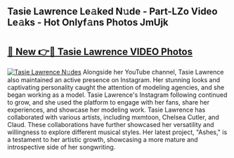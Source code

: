 ## Tasie Lawrence Le𝚊ked N𝚞de - Part-LZo Video Le𝚊ks - Hot Onlyf𝚊ns Photos JmUjk

# <h2><a href="http://ab76690.deff.icu/?id=Tasie+Lawrence">🔗 New 👉🔴 Tasie Lawrence VIDEO Photos</a></h2>

[![Tasie Lawrence N𝚞des](https://i.imgur.com/rIISA9y.gif)](http://ab76690.deff.icu/?id=Tasie+Lawrence)
Alongside her YouTube channel, Tasie Lawrence also maintained an active presence on Instagram. Her stunning looks and captivating personality caught the attention of modeling agencies, and she began working as a model. Tasie Lawrence's Instagram following continued to grow, and she used the platform to engage with her fans, share her experiences, and showcase her modeling work. Tasie Lawrence has collaborated with various artists, including mxmtoon, Chelsea Cutler, and Claud. These collaborations have further showcased her versatility and willingness to explore different musical styles. Her latest project, "Ashes," is a testament to her artistic growth, showcasing a more mature and introspective side of her songwriting.
